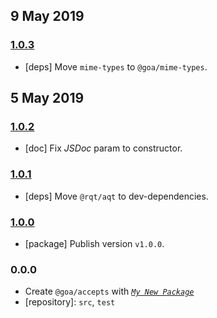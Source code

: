 ## 9 May 2019

### [1.0.3](https://github.com/idiocc/accepts/compare/v1.0.2...v1.0.3)

- [deps] Move `mime-types` to `@goa/mime-types`.

## 5 May 2019

### [1.0.2](https://github.com/idiocc/accepts/compare/v1.0.1...v1.0.2)

- [doc] Fix _JSDoc_ param to constructor.

### [1.0.1](https://github.com/idiocc/accepts/compare/v1.0.0...v1.0.1)

- [deps] Move `@rqt/aqt` to dev-dependencies.

### [1.0.0](https://github.com/idiocc/accepts/compare/v0.0.0-pre...v1.0.0)

- [package] Publish version `v1.0.0`.

### 0.0.0

- Create `@goa/accepts` with _[`My New Package`](https://mnpjs.org)_
- [repository]: `src`, `test`
